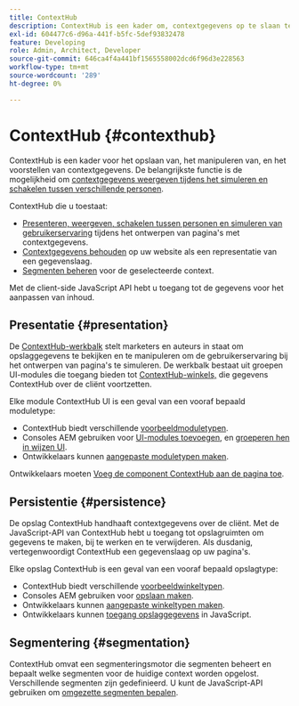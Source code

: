 ```yaml
---
title: ContextHub
description: ContextHub is een kader om, contextgegevens op te slaan te manipuleren en voor te stellen
exl-id: 604477c6-d96a-441f-b5fc-5def93832478
feature: Developing
role: Admin, Architect, Developer
source-git-commit: 646ca4f4a441bf1565558002dcd6f96d3e228563
workflow-type: tm+mt
source-wordcount: '289'
ht-degree: 0%

---
```


# ContextHub {#contexthub}

ContextHub is een kader voor het opslaan van, het manipuleren van, en het voorstellen van contextgegevens. De belangrijkste functie is de mogelijkheid om [contextgegevens weergeven tijdens het simuleren en schakelen tussen verschillende personen](/help/sites-cloud/authoring/personalization/contexthub.md).

ContextHub die u toestaat:

* [Presenteren, weergeven, schakelen tussen personen en simuleren van gebruikerservaring](#presentation) tijdens het ontwerpen van pagina&#39;s met contextgegevens.
* [Contextgegevens behouden](#persistence) op uw website als een representatie van een gegevenslaag.
* [Segmenten beheren](#segmentation) voor de geselecteerde context.

Met de client-side JavaScript API hebt u toegang tot de gegevens voor het aanpassen van inhoud.

## Presentatie {#presentation}

De [ContextHub-werkbalk](/help/sites-cloud/authoring/personalization/contexthub.md) stelt marketers en auteurs in staat om opslaggegevens te bekijken en te manipuleren om de gebruikerservaring bij het ontwerpen van pagina&#39;s te simuleren. De werkbalk bestaat uit groepen UI-modules die toegang bieden tot [ContextHub-winkels,](#persistence) die gegevens ContextHub over de cliënt voortzetten.

Elke module ContextHub UI is een geval van een vooraf bepaald moduletype:

* ContextHub biedt verschillende [voorbeeldmoduletypen](sample-modules.md).
* Consoles AEM gebruiken voor [UI-modules toevoegen](configuring-contexthub.md#adding-a-ui-module), en [groeperen hen in wijzen UI](configuring-contexthub.md#adding-a-ui-mode).
* Ontwikkelaars kunnen [aangepaste moduletypen maken](extending-contexthub.md#creating-contexthub-ui-module-types).

Ontwikkelaars moeten [Voeg de component ContextHub aan de pagina toe](configuring-contexthub.md).

## Persistentie {#persistence}

De opslag ContextHub handhaaft contextgegevens over de cliënt. Met de JavaScript-API van ContextHub hebt u toegang tot opslagruimten om gegevens te maken, bij te werken en te verwijderen. Als dusdanig, vertegenwoordigt ContextHub een gegevenslaag op uw pagina&#39;s.

Elke opslag ContextHub is een geval van een vooraf bepaald opslagtype:

* ContextHub biedt verschillende [voorbeeldwinkeltypen](sample-stores.md).
* Consoles AEM gebruiken voor [opslaan maken](configuring-contexthub.md#creating-a-contexthub-store).
* Ontwikkelaars kunnen [aangepaste winkeltypen maken](extending-contexthub.md#creating-custom-store-candidates).
* Ontwikkelaars kunnen [toegang opslaggegevens](adding-contexthub.md#interacting-with-contexthub-stores) in JavaScript.

## Segmentering {#segmentation}

ContextHub omvat een segmenteringsmotor die segmenten beheert en bepaalt welke segmenten voor de huidige context worden opgelost. Verschillende segmenten zijn gedefinieerd. U kunt de JavaScript-API gebruiken om [omgezette segmenten bepalen](adding-contexthub.md#determining-resolved-contexthub-segments).
